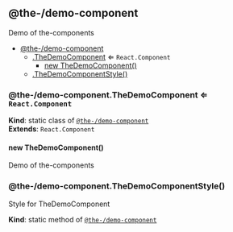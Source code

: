 <!--- Code generated by @the-/script-doc. DO NOT EDIT. -->

<a name="module_@the-/demo-component"></a>

## @the-/demo-component
Demo of the-components


* [@the-/demo-component](#module_@the-/demo-component)
    * [.TheDemoComponent](#module_@the-/demo-component.TheDemoComponent) ⇐ <code>React.Component</code>
        * [new TheDemoComponent()](#new_module_@the-/demo-component.TheDemoComponent_new)
    * [.TheDemoComponentStyle()](#module_@the-/demo-component.TheDemoComponentStyle)

<a name="module_@the-/demo-component.TheDemoComponent"></a>

### @the-/demo-component.TheDemoComponent ⇐ <code>React.Component</code>
**Kind**: static class of [<code>@the-/demo-component</code>](#module_@the-/demo-component)  
**Extends**: <code>React.Component</code>  
<a name="new_module_@the-/demo-component.TheDemoComponent_new"></a>

#### new TheDemoComponent()
Demo of the-components

<a name="module_@the-/demo-component.TheDemoComponentStyle"></a>

### @the-/demo-component.TheDemoComponentStyle()
Style for TheDemoComponent

**Kind**: static method of [<code>@the-/demo-component</code>](#module_@the-/demo-component)  
